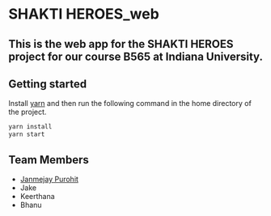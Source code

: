 # SHAKTI HEROES_web

## This is the web app for the SHAKTI HEROES project for our course B565 at Indiana University.

## Getting started

Install [yarn](https://classic.yarnpkg.com/lang/en/docs/install/) and then run the following command in the home directory of the project.

```bash
yarn install
yarn start
```

## Team Members

- [Janmejay Purohit](https://github.iu.edu/jpurohit)
- Jake
- Keerthana
- Bhanu
